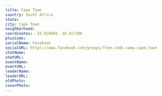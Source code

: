 ```yaml
---
title: Cape Town
country: South Africa
state: 
city: Cape Town
neighborhood: 
coordinates: -33.928992, 18.417396
plusCode:
socialName: Facebook
socialURL: https://www.facebook.com/groups/free.code.camp.cape.town
chatName:
chatURL:
eventName:
eventURL:
leaderName:
leaderURL:
oldPhoto: 
coverPhoto:
---
```


